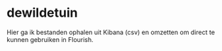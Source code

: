 # dewildetuin
Hier ga ik bestanden ophalen uit Kibana (csv) en omzetten om direct te kunnen gebruiken in Flourish.

